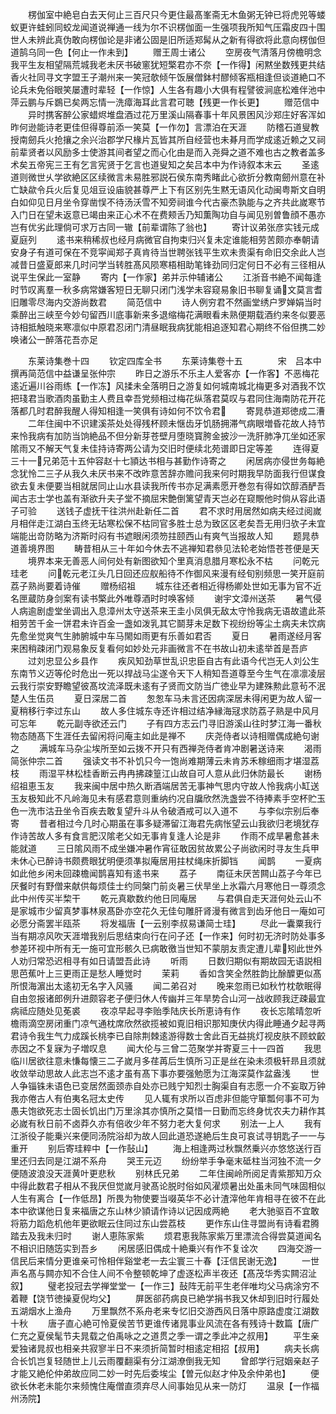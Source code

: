 <!-- { "loadSidebar": true } -->
　　楞伽室中絶皂白去天何止三百尺只今更住最髙峯斋无木鱼粥无钟已将虎兕等蝼蚁更许蛙蚓同蛟龙闻道说禅通一线为尔不识楞伽面一生强项我所知气压霜皮四十围世人未辨此真伪敢向楞伽论是非诸公固是旧所适郑髯从之新有得欲将此意向楞伽但道鹄乌同一色【何止一作未到】
　　赠王周士诸公
　　空房夜气清落月傍檐明念我平生友相望隔荒城我老未厌书破窻犹短檠君亦不奈【一作得】闲黙坐数残更共结香火社同寻文字盟王子潮州来一笑冠欹倾午饭展僧鉢村醪倾客瓶相逢但谈道絶口不论兵未免俗眼笑屡遭时辈轻【一作惊】人生各有趣小大俱有程譬彼涧底松难伴池中萍云鹏与斥鷃已矣两忘情一洗瘴海耳此言君可聴【残更一作长更】
　　赠范信中
　　异时携客醉公家蜡烬堆盘酒过花万里溪山隔春事十年风景困风沙郑庄好客浑如昨何逊能诗老更佳但得尊前添一笑莫【一作勿】言漂泊在天涯
　　防稽石道叟教授南劒兵火抢攘之余兴治郡学尺椽片瓦皆其所自经营也未朞月而学成逺近赖之又祠前辈贤者以风励多士使游其间者望之而心化由是而入尧舜之道不难也古之教者盖多术矣五帝宪三王有乞言宪贤于乞言也道叟知之矣吕本中为作诗叙本末云
　　圣逺道则微世乆学欲絶区区续微言未易胜邪説石侯东南秀睹此心欲折分教南劒州意在补亡缺歘令兵火后复见俎豆设庙貌甚尊严上下有区别先生黙无语风化动闽粤斯文自明白如仰见日月坐令穿凿悮不待汤沃雪不知旁祠谁今代古豪杰孰能与之齐共此嵗寒节入门日在望未返意已竭由来正心术不在费颊舌乃知薫陶功自与闻见别曽鲁顔不愚亦岂有优劣此理倘可求万古同一辙【前辈谓陈了翁也】
　　寄计议弟张彦实钱元成夏庭列
　　逺书来稍稀叔也经月病微官自拘束归兴复未定谁能相劳苦颇亦奉朝请安身子有道可保在不竞寜闻郑子真肯待当世聘张钱平生欢未贵渠有命旧交余此人岂减昔日盛夏郎来几时问学当转胜髙风陨寒梧相助笔锋劲同归定何日不必有三径相从说平生保此一室静
　　寄内【一作家】弟并示仲辅诸公
　　江浙音书絶不闻每逢时节叹离羣一秋多病常嫌客短日无聊只闭门浅学未容窥易象旧书聊复诵文莫言耆旧雕零尽海内交游尚数君
　　简范信中
　　诗人例穷君不然画堂绣户罗婵娟当时乘醉出三峡至今妙句留西川底事新来多退缩梅花满眼看未熟便期载酒约来冬似要恶诗相抵触晓来寒凛似中原君忍闭门清昼眠我病犹能相追逐知君心期终不俗但携二妙唤诸公一醉落花吾亦足










　　东莱诗集巻十四
　　钦定四库全书
　　东莱诗集卷十五　　　　宋　吕本中　撰再简范信中益谦呈张仲宗
　　昨日之游乐不乐主人爱客亦【一作客】不恶梅花逺近遍川谷雨练【一作冻】风揉未全落明日之游复如何城南城北梅更多对酒我不饮把琖君当歌酒肉虽勤主人费且幸吾党频相过梅花纵落君莫叹与君同住海南防花开花落都几时君醉我醒人得知相逢一笑俱有诗如何不饮令君
　　寄晁恭道郑徳成二漕
　　二年住闽中不识建溪茶处处得残杯顾未惬齿牙饥肠拥滞气病眼増昏花故人持节来怜我病有加防当饷絶品不但分新芽苍壁月堕晓寳胯金披沙一洗肝肺净兀坐如还家隂雨又不解天气复未佳持诗寄两公请为交旧时便续北苑谱即日定等差
　　连得夏三十一兄弟范十五仲容赵十七頴达书相与甚勤作诗寄之
　　闲居病亦侵世务每絶念犹怜二三子从我久未厌书来不改昨意苦辞亦赡问我来何时期我早防面我行但谋食欲去复未便要当相就居同止山水县读我所传书亦足满素愿开巻忽有得如饮醇酒酽吾闻古志士学也盖有渐欲升夫子堂不摘屈宋艶倒篱望青天岂必在窥覸他时倘从容此语子可验
　　送钱子虚抚干往洪州赴新任二首
　　君不求时用居然如病夫经过阅嵗月相伴走江湖白玉终无玷寒松保不枯同官多胜士总为致区区老矣吾无用归欤子未宜端能出竒防略为济斯时闷有书遮眼闲须笏拄颐西山有爽气当报故人知
　　题晁恭道善境界图
　　畴昔相从三十年如今休去不逃禅知君叅见法轮老始悟苍苍便是天
　　境界本来无善恶人间何处有新图欲知个里真消息腊月寒松永不枯
　　问乾元珪老
　　问乾元老江头几日回还应舣船待不作御风来漫有经旬别频思一笑开庭前荔子熟尚要着诗催
　　赠杨绍祖
　　城东往还者相近得杨卿处世如无事为官不近名匣蔵防身剑案有读书檠此外唯尊酒时时唤客倾
　　谢宇文漳州送茶
　　暑气侵人病逾剧虚堂坐调出入息漳州太守送茶来王圭小凤俱无敌太守怜我病无语故遣此茶相劳苦千金一饼君未许百金一盏如泼乳其它鬬芽未足数下视纷纷等尘土病夫未饮病先愈坐觉爽气生肺腑城中车马閙如雨更有乐善如君否
　　夏日
　　暑雨遂经月客来困稍疎闭门观易象反复看何如妙处元非画微言不在书故山初未逺举首是吾庐
　　过刘忠显公乡县作
　　疾风知劲草世乱识忠臣自古有此语今代岂无人刘公生东南节义迈等伦时危出一死以捍战马尘遂令天下人稍知吾道尊至今生气在凛凛凌层云我行崇安野瞻望彼髙坟流泽既未逺有子贤而文防当广徳业早为建殊勲此意茍不泯楚人生伍员
　　夏日深居二首
　　怱怱车马未言还因病深居未得闲更为故人留一夏稍移行李过东山
　　故人多住城东寺还许相过结净縁海冦求防荔子熟是中风月可忘年
　　乾元副寺欲还云门
　　子有四方志云门寻旧游溪山往时梦江海一番秋物态随髙下生涯任去留闲将问庵主如此是禅不
　　庆尧侍者以诗相赠偶成絶句谢之
　　满城车马杂尘埃所至如云拨不开只有西禅尧侍者肯冲剧暑送诗来
　　渴雨简张仲宗二首
　　强读文书不补饥只今一饱尚难期薄云未肯苏禾稼细雨才堪湿荔枝
　　雨湿平林松桂香断云冉冉拂疎篁江山故自可人意从此归休防最长
　　谢杨绍祖恵玉友
　　我来闽中居中热久断酒端居苦无事神气思内守故人怜我病小缸送玉友极知此不凡岭海见未有感君意则重纳约况自牖欣然洗盏尝不待捧素手空杯贮玉色一洗市沽丑坐令百疾去敢复望升斗从令破酒戒可以入道不
　　与李似宗别后奉寄
　　昔者相过今几时心期虽在事多疑滞留江海君先病怅望云山我欲归老境犹存作诗苦故人多有食言肥汉隂老父如无事肯复逢人论是非
　　作雨不成旱暑愈甚未能就道
　　三日隂风雨不成坐嫌冲暑作宵征敢因贫故累公子尚欲闲时寻友生兵甲未休心已醉诗书颇费眼犹明便须凖拟庵居用拄杖绳床折脚铛
　　闻鹊
　　一夏病如此他乡闲未回疎檐闻鹊喜知有逺书来
　　荔子
　　南征未厌苦闗山荔子今年已厌餐时有野僧来献供每烦佳士约同槃门前炎暑三伏旱坐上氷霜六月寒他日一尊须念此中州传买半棃干
　　乾元真歇数约他日同庵居
　　与君俱自走天涯何处云山不是家城市少留真梦事林泉髙卧亦空花久无佳句雕肝肾漫有微言到齿牙他日一庵如可必愿分斋罢半瓯茶
　　将发福唐【一云别李叔易谦简士珪】
　　尽此一囊粟我行当有期凉风吹天涯増我别后思结束向行在问子还【一作来】何时初无济时防处事多参差环视中所有无一施可宜形骸久已病敢徼当世知不蒙朋友责定遭儿辈矧此世外人劝归常恐迟相寻有如日请盟吾此诗
　　听雨
　　日数归期似有期故园无语説相思芭蕉叶上三更雨正是愁人睡觉时
　　茉莉
　　香如含笑全然胜韵比酴醾更似髙所恨海濵出太逺初无名字入风骚
　　闻二弟召对
　　晚来忽雨已如秋竹枕欹眠得自由忽报诸郎例升进颇容老子便归休人传幽并三年旱势合山河一战收顾我迂疎最宜病祗应随处见莬裘
　　夜凉早起寻李贻季陆庆长所恵诗有作
　　夜长忘隂晴忽听檐雨滴空房闭重门凉气通枕席欣然欲揽被如覔旧相识那知庚伏内得此睡通夕起寻两君诗令我生气力成蹊长桃李已自除荆棘逺游得数士舍此百无益挑灯视皮肤不顾蚊齩赤因之不复寐为子増叹息
　　闻大伦与三曾二范聚学并寄夏三十一四首
　　我思临川居欲往意未慊每懐三二子嵗月多荏苒后生慎所习正是丝在染未须极轩昻且须就收敛举动思故人此志岂不逺才虽有髙下事亦要强勉愿为江海深莫作盆盎浅
　　世人争锱铢未语色已变居然面颈赤自处亦已贱宁知烈士胸渠自有志愿一介不妄取万钟我亦倦古人有伯夷名冠太史传
　　见人辄有求所以百虑非但能守箪瓢何事不可为愚夫饱欲死志士固长饥出门万里涂其亦慎所之莫惜一日勤而忘终身忧农夫力耕作其必嵗有秋日前不卤莽久亦有倍收少年不努力老大复何求
　　别法一上人
　　我有江浙役子能乗兴来便同汤院浴却为故人回此道恐遂絶后生良可哀试寻钥匙子一一与重开
　　别后寄珪粹中【一作鼔山】
　　海上相逢两过秋飘然乗兴亦悠悠送行百里还归去同是江湖不系舟
　　哭王元迈
　　纷纷举手争毫末砥柱当河独不流一夕便随波浪没天涯黄叶更悲秋
　　别林氏兄弟
　　二年住闽岭所阅足青紫那知万众中得此数君子相从不我厌但觉嵗月驶髙论脱时俗如风濯烦暑出处虽未同气味固相似人生有离合【一作低昂】所畏为物使要当啜英华不必计渣滓他年肯相寻在彼不在此本中欲谋他日复来福唐之东山林少頴请作诗以记因成两絶
　　老大驰驱百不宜敢将筋力蹈危机他年更欲眠云住同过东山尝荔枝
　　更作东山住寻盟尚有诗看君腾踏去及我未归时
　　谢人恵陈家紫
　　烦君恵我陈家紫万里漂流合得尝莫道闻名不相识旧随笾实到吾乡
　　闲居感旧偶成十絶乗兴有作不复诠次
　　四海交游一信民后来情分更谁亲可怜相伴谿堂老一去尘寰三十春【汪信民谢无逸】
　　一世声名髙与闗亦知不合住人间不令整顿乾坤了虚逐松声半夜还【髙茂华秀实闗沼沚叙】
　　璧老投冠去学禅堂堂一【一作三】鼔阵无前平生老伴唯均父马病涂穷不着鞭【饶节徳操夏倪均父】
　　屏医郤药病良已絶学捐书我又休却到旧时行履处五湖烟水上渔舟
　　万里飘然不系舟老来专忆旧交游西风日落中原路虚度江湖数十秋
　　唐子直心絶可怜夏侯苦节更谁传诸晁事业风流在各有残诗十数篇【唐广仁充之夏侯髦节夫晁载之伯禹咏之之道贯之季一谓之季此冲之叔用】
　　平生亲爱独诸晁叔也相亲共寂寥半日不来须折简暂时相逺定相招【叔用】
　　病夫长病合长饥岂复轻随世上儿云雨覆翻渠有分江湖潦倒我无知
　　曾郎学行冠姻亲赵子才能又絶伦仲弟故应同二妙一时先后委埃尘【曽元似赵才仲及余仲弟也】
　　便欲长休老未能尔来频愧住庵僧直须弃尽人间事始见从来一防灯
　　温泉【一作福州汤院】
